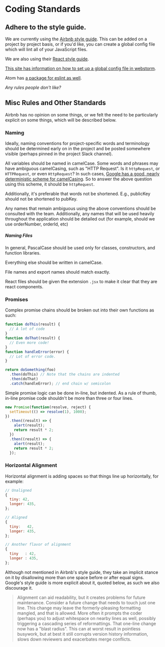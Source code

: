 # Coding Standards

## Adhere to the style guide.

We are currently using the [Airbnb style guide](https://github.com/airbnb/javascript). This can be added on a project by project basis, or if you'd like, you can create a global config file which will lint all of your JavaScript files.

We are also using their [React style guide](https://github.com/airbnb/javascript/tree/master/react).

[This site has information on how to set up a global config file in webstorm](https://www.themarketingtechnologist.co/eslint-with-airbnb-javascript-style-guide-in-webstorm/).

Atom has [a package for eslint as well](https://github.com/AtomLinter/linter-eslint).

*Any rules people don't like?*

## Misc Rules and Other Standards

Airbnb has no opinion on some things, or we felt the need to be particularly explicit on some things, which will be described below.

### Naming

Ideally, naming conventions for project-specific words and terminology should be determined early on in the project and be posted somewhere visible (perhaps pinned in the project Slack channel).

All variables should be named in camelCase. Some words and phrases may have ambiguous camelCasing, such as "HTTP Request". Is it `httpRequest`, or `HTTPRequest`, or even `HttpRequest`? In such cases, [Google has a good, nearly deterministic scheme for camelCasing](https://google.github.io/styleguide/jsguide.html#naming-camel-case-defined). So to answer the above question using this scheme, it should be `httpRequest`.

Additionally, it's preferable that words not be shortened. E.g., publicKey should not be shortened to pubKey.

Any names that remain ambiguous using the above conventions should be consulted with the team. Additionally, any names that will be used heavily throughout the application should be detailed out (for example, should we use orderNumber, orderId, etc)

##### Naming Files

In general, PascalCase should be used only for classes, constructors, and function libraries.

Everything else should be written in camelCase.

File names and export names should match exactly.

React files should be given the extension `.jsx` to make it clear that they are react components.

### Promises

Complex promise chains should be broken out into their own functions as such:

```javascript
function doThis(result) {
  // A lot of code
}
function doThat(result) {
  // Even more code!
}
function handleError(error) {
  // Lot of error code.
}

return doSomething(foo)
  .then(doThis) // Note that the chains are indented
  .then(doThat)
  .catch(handleError); // end chain w/ semicolon
```

Simple promise logic can be done in-line, but indented. As a rule of thumb, in-line promise code shouldn't be more than three or four lines.

```javascript
new Promise(function(resolve, reject) {
  setTimeout(() => resolve(1), 1000);
})
  .then((result) => {
    alert(result);
    return result * 2;
  })
  .then((result) => {
    alert(result);
    return result * 2;
  });
```

### Horizontal Alignment

Horizontal alignment is adding spaces so that things line up horizontally, for example:

```javascript
// Unaligned
{
  tiny: 42,
  longer: 435,
};

// Aligned
{
  tiny:   42,
  longer: 435,
};

// Another flavor of alignment
{
  tiny   : 42,
  longer : 435,
};
```

Although not mentioned in Airbnb's style guide, they take an implicit stance on it by disallowing more than one space before or after equal signs. Google's style guide is more explicit about it, quoted below, as such we also discourage it.

>Alignment can aid readability, but it creates problems for future maintenance. Consider a future change that needs to touch just one line. This change may leave the formerly-pleasing formatting mangled, and that is allowed. More often it prompts the coder (perhaps you) to adjust whitespace on nearby lines as well, possibly triggering a cascading series of reformattings. That one-line change now has a "blast radius". This can at worst result in pointless busywork, but at best it still corrupts version history information, slows down reviewers and exacerbates merge conflicts.
